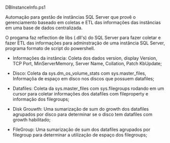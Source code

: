 
DBInstanceInfo.ps1

Automação para gestão de instâncias SQL Server que provê o gerenciamento baseado em coletas e ETL das informações das instâncias em uma base de dados centralizada.

O progama faz reflection de libs (.dll's) do SQL Server para fazer coletar e fazer ETL das informações para adminstração de uma instância SQL Server, programa formato de script do powershell.

 - Informações da instância: Coleta dos dados version, display Version, TCP Port, MinServerMemory, Server Name, Collation, Patch KbUpdate;

 - Disco: Coleta da sys.dm_os_volume_stats com sys.master_files, Informaçõa de espaço em disco nos discos que possuem datafiles;

 - Datafiles: Coleta da sys.master_files com sys.filegroups rodando em um cursor para coletar informações dos datafiles com fileproperty e informação dos filegroups;
 
 - Disk Grouwth: Uma sumarização de sum do growth dos datafiles agrupados por disco para determinar se o disco tem datafiles com growth habilitado;

 - FileGroup: Uma sumarização de sum dos datafiles agrupados por filegroup para determinar a utilização de espaço dos filegroups;
 
  
